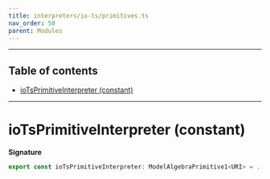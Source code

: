 ```yaml
---
title: interpreters/io-ts/primitives.ts
nav_order: 50
parent: Modules
---
```


---

<h2 class="text-delta">Table of contents</h2>

- [ioTsPrimitiveInterpreter (constant)](#iotsprimitiveinterpreter-constant)

---

# ioTsPrimitiveInterpreter (constant)

**Signature**

```ts
export const ioTsPrimitiveInterpreter: ModelAlgebraPrimitive1<URI> = ...
```
